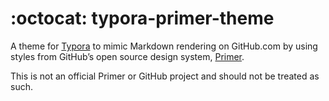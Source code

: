 # :octocat: typora-primer-theme
A theme for [Typora](http://typora.io) to mimic Markdown rendering on GitHub.com by using styles from GitHub’s open source design system, [Primer](https://github.com/primer/css). 

This is not an official Primer or GitHub project and should not be treated as such.
